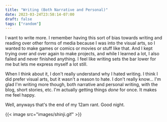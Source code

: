 ```yaml
---
title: "Writing (Both Narrative and Personal)"
date: 2023-03-24T23:58:14-07:00
draft: false
tags: ["random"]
---
```


I want to write more. I remember having this sort of bias towards writing and reading over other forms of media because I was into the visual arts, so I wanted to make games or comics or movies or stuff like that. And I kept trying over and over again to make projects, and while I learned a lot, I also failed and never finished anything. I feel like writing sets the bar lower for me but lets me express myself a lot still.       

When I think about it, I don't really understand why I hated writing. I think I did prefer visual arts, but it wasn't a reason to hate. I don't really know... I'm glad I'm writing more though, both narrative and personal writing, with the blog, short stories, etc. I'm actually getting things *done* for once. It makes me feel happy.       

Well, anyways that's the end of my 12am rant. Good night.

{{< image src="images/shinji.gif" >}}